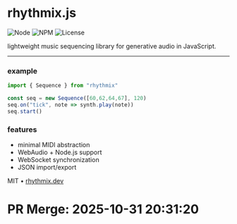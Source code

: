 
# **rhythmix.js**

![Node](https://img.shields.io/badge/node-%3E%3D18-green)
![NPM](https://img.shields.io/npm/v/rhythmix)
![License](https://img.shields.io/badge/license-ISC-orange)

lightweight music sequencing library for generative audio in JavaScript.

---

### example

```js
import { Sequence } from "rhythmix"

const seq = new Sequence([60,62,64,67], 120)
seq.on("tick", note => synth.play(note))
seq.start()
```

### features

* minimal MIDI abstraction
* WebAudio + Node.js support
* WebSocket synchronization
* JSON import/export

MIT • [rhythmix.dev](https://rhythmix.dev)

# PR Merge: 2025-10-31 20:31:20
